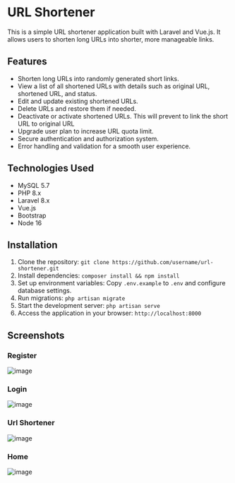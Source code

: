 # URL Shortener

This is a simple URL shortener application built with Laravel and Vue.js. It allows users to shorten long URLs into shorter, more manageable links.

## Features

- Shorten long URLs into randomly generated short links.
- View a list of all shortened URLs with details such as original URL, shortened URL, and status.
- Edit and update existing shortened URLs.
- Delete URLs and restore them if needed.
- Deactivate or activate shortened URLs. This will prevent to link the short URL to original URL
- Upgrade user plan to increase URL quota limit.
- Secure authentication and authorization system.
- Error handling and validation for a smooth user experience.

## Technologies Used

- MySQL 5.7
- PHP 8.x
- Laravel 8.x
- Vue.js
- Bootstrap
- Node 16

## Installation

1. Clone the repository: `git clone https://github.com/username/url-shortener.git`
2. Install dependencies: `composer install && npm install`
3. Set up environment variables: Copy `.env.example` to `.env` and configure database settings.
4. Run migrations: `php artisan migrate`
5. Start the development server: `php artisan serve`
6. Access the application in your browser: `http://localhost:8000`

## Screenshots

### Register

![image](https://github.com/firewall004/url-shortner/assets/37473661/ec4fc0c7-ef3d-4e8f-9595-7fa362c07f02)

### Login

![image](https://github.com/firewall004/url-shortner/assets/37473661/53b2e9e8-3bdb-4f33-a193-18d459cf8840)

### Url Shortener

![image](https://github.com/firewall004/url-shortner/assets/37473661/f8e2b089-655f-414a-9784-8a4f29e3a92b)

### Home

![image](https://github.com/firewall004/url-shortner/assets/37473661/384055e0-20b7-4449-9ff1-a93d79234398)
